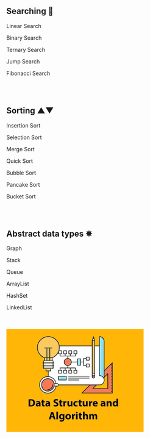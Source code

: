 ﻿

<h2> Searching 🔎 </h2>

<p> Linear Search </p>
<p> Binary Search </p>
<p> Ternary Search </p>
<p> Jump Search </p>
<p> Fibonacci Search </p>

</br>
</br>

<h2> Sorting ▲▼ </h2>

<p> Insertion Sort </p>
<p> Selection Sort </p>
<p> Merge Sort </p>
<p> Quick Sort </p>
<p> Bubble Sort </p>
<p> Pancake Sort </p>
<p> Bucket Sort </p>

</br>
</br>

<h2> Abstract data types ✵ </h2>

<p> Graph </p>
<p> Stack </p>
<p> Queue </p>
<p> ArrayList </p>
<p> HashSet </p>
<p> LinkedList </p>

</br>
</br>

 <img src="https://github.com/MehrajLatifli/DataStructuresAndAlgorithmsInCSharp/blob/master/cover.jpg" alt="Data Structures & Algorithms" width="360" height="270"> 

